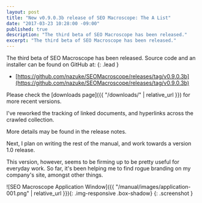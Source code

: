 ```yaml
---
layout: post
title: "New v0.9.0.3b release of SEO Macroscope: The A List"
date: "2017-03-23 10:28:00 -09:00"
published: true
description: "The third beta of SEO Macroscope has been released."
excerpt: "The third beta of SEO Macroscope has been released."
---
```


The third beta of SEO Macroscope has been released. Source code and an installer can be found on GitHub at:
{: .lead }

* [https://github.com/nazuke/SEOMacroscope/releases/tag/v0.9.0.3b](https://github.com/nazuke/SEOMacroscope/releases/tag/v0.9.0.3b)

Please check the [downloads page]({{ "/downloads/" | relative_url }}) for more recent versions.

I've reworked the tracking of linked documents, and hyperlinks across the crawled collection.

More details may be found in the release notes.

Next, I plan on writing the rest of the manual, and work towards a version 1.0 release.

This version, however, seems to be firming up to be pretty useful for everyday work. So far, it's been helping me to find rogue branding on my company's site, amongst other things.

![SEO Macroscope Application Window]({{ "/manual/images/application-001.png" | relative_url }}){: .img-responsive .box-shadow}
{: .screenshot }
